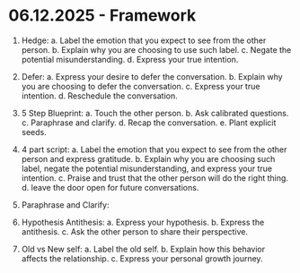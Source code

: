 # 06.12.2025 - Framework

1. Hedge:
a. Label the emotion that you expect to see from the other person.
b. Explain why you are choosing to use such label.
c. Negate the potential misunderstanding.
d. Express your true intention.

2. Defer:
a. Express your desire to defer the conversation.
b. Explain why you are choosing to defer the conversation.
c. Express your true intention.
d. Reschedule the conversation.

3. 5 Step Blueprint:
a. Touch the other person.
b. Ask calibrated questions.
c. Paraphrase and clarify.
d. Recap the conversation.
e. Plant explicit seeds.

4. 4 part script:
a. Label the emotion that you expect to see from the other person and express gratitude.
b. Explain why you are choosing such label, negate the potential misunderstanding, and express your true intention.
c. Praise and trust that the other person will do the right thing.
d. leave the door open for future conversations.

5. Paraphrase and Clarify:

6. Hypothesis Antithesis:
a. Express your hypothesis.
b. Express the antithesis.
c. Ask the other person to share their perspective.

7. Old vs New self:
a. Label the old self.
b. Explain how this behavior affects the relationship.
c. Express your personal growth journey.
